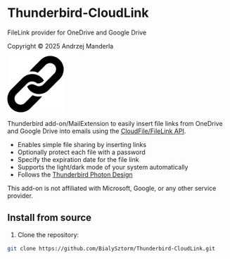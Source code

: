 # Thunderbird-CloudLink
FileLink provider for OneDrive and Google Drive

Copyright © 2025 Andrzej Manderla

<img src="icons/icon.svg" width="128">

Thunderbird add-on/MailExtension to easily insert file links from OneDrive and Google Drive into emails using the [CloudFile/FileLink API](https://thunderbird-webextensions.readthedocs.io/en/latest/cloudFile.html).

* Enables simple file sharing by inserting links
* Optionally protect each file with a password
* Specify the expiration date for the file link
* Supports the light/dark mode of your system automatically
* Follows the [Thunderbird Photon Design](https://style.thunderbird.net/)

This add-on is not affiliated with Microsoft, Google, or any other service provider.

[//]: # (## Download)

[//]: # ()
[//]: # (* [Addons.thunderbird.net]&#40;https://addons.thunderbird.net/thunderbird/addon/onedrive-link-provider/&#41; &#40;ATN&#41;)

## Install from source

1. Clone the repository:
```bash
git clone https://github.com/BialySztorm/Thunderbird-CloudLink.git